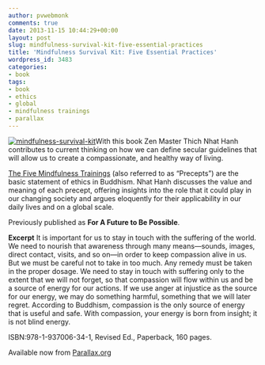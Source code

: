 ```yaml
---
author: pvwebmonk
comments: true
date: 2013-11-15 10:44:29+00:00
layout: post
slug: mindfulness-survival-kit-five-essential-practices
title: 'Mindfulness Survival Kit: Five Essential Practices'
wordpress_id: 3483
categories:
- book
tags:
- book
- ethics
- global
- mindfulness trainings
- parallax
---
```


[![mindfulness-survival-kit](http://plumvillage.org/wp-content/uploads/2013/11/mindfulness-survival-kit.jpg)](http://www.parallax.org/cgi-bin/shopper.cgi?preadd=action&key=BOOKMSK)With this book Zen Master Thich Nhat Hanh contributes to current thinking on how we can define secular guidelines that will allow us to create a compassionate, and healthy way of living.

[The Five Mindfulness Trainings](http://plumvillage.org/mindfulness-practice/the-five-mindfulness-trainings/) (also referred to as “Precepts”) are the basic statement of ethics in Buddhism. Nhat Hanh discusses the value and meaning of each precept, offering insights into the role that it could play in our changing society and argues eloquently for their applicability in our daily lives and on a global scale.

Previously published as **For A Future to Be Possible**.


**Excerpt**
It is important for us to stay in touch with the suffering of the world. We need to nourish that awareness through many means—sounds, images, direct contact, visits, and so on—in order to keep compassion alive in us. But we must be careful not to take in too much. Any remedy must be taken in the proper dosage. We need to stay in touch with suffering only to the extent that we will not forget, so that compassion will flow within us and be a source of energy for our actions. If we use anger at injustice as the source for our energy, we may do something harmful, something that we will later regret. According to Buddhism, compassion is the only source of energy that is useful and safe. With compassion, your energy is born from insight; it is not blind energy.

ISBN:978-1-937006-34-1, Revised Ed., Paperback, 160 pages.

Available now from [Parallax.org](http://www.parallax.org/cgi-bin/shopper.cgi?preadd=action&key=BOOKMSK)


